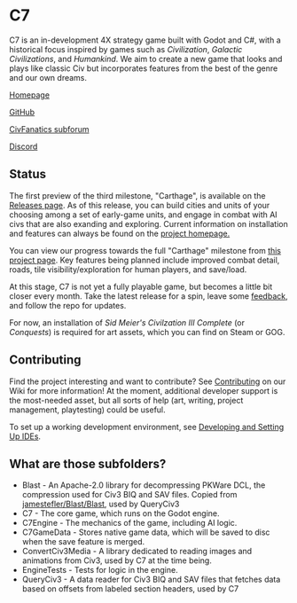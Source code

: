 # C7
C7 is an in-development 4X strategy game built with Godot and C#, with a historical focus inspired by games such as _Civilization_, _Galactic Civilizations_, and _Humankind_. We aim to create a new game that looks and plays like classic Civ but incorporates features from the best of the genre and our own dreams.

[Homepage](https://c7-game.github.io/)

[GitHub](https://github.com/C7-Game)

[CivFanatics subforum](https://forums.civfanatics.com/forums/civ3-future-development.604/)

[Discord](https://discord.gg/uwxUuWhM89)

## Status

The first preview of the third milestone, "Carthage", is available on the [Releases page](https://github.com/C7-Game/Prototype/releases).  As of this release, you can build cities and units of your choosing among a set of early-game units, and engage in combat with AI civs that are also exanding and exploring. Current information on installation and features can always be found on the [project homepage.](https://c7-game.github.io/)

You can view our progress towards the full "Carthage" milestone from [this project page](https://github.com/C7-Game/Prototype/projects/3).  Key features being planned include improved combat detail, roads, tile visibility/exploration for human players, and save/load.

At this stage, C7 is not yet a fully playable game, but becomes a little bit closer every month.  Take the latest release for a spin, leave some [feedback](https://forums.civfanatics.com/forums/civ3-future-development.604/), and follow the repo for updates.

For now, an installation of _Sid Meier's Civilzation III Complete_ (or _Conquests_) is required for art assets, which you can find on Steam or GOG.

## Contributing

Find the project interesting and want to contribute?  See [Contributing](https://github.com/C7-Game/Prototype/wiki/Contributing) on our Wiki for more information! At the moment, additional developer support is the most-needed asset, but all sorts of help (art, writing, project management, playtesting) could be useful.

To set up a working development environment, see [Developing and Setting Up IDEs](https://github.com/C7-Game/Prototype/wiki/Developing-and-Setting-Up-IDEs).

## What are those subfolders?

- Blast - An Apache-2.0 library for decompressing PKWare DCL, the compression used for Civ3 BIQ and SAV files. Copied from [jamestefler/Blast/Blast](https://github.com/jamestelfer/Blast/tree/3f8c7919c0444c75121f7371c812ec5c2bb9905b/Blast), used by QueryCiv3
- C7 - The core game, which runs on the Godot engine.
- C7Engine - The mechanics of the game, including AI logic.
- C7GameData - Stores native game data, which will be saved to disc when the save feature is merged.
- ConvertCiv3Media - A library dedicated to reading images and animations from Civ3, used by C7 at the time being.
- EngineTests - Tests for logic in the engine.
- QueryCiv3 - A data reader for Civ3 BIQ and SAV files that fetches data based on offsets from labeled section headers, used by C7
